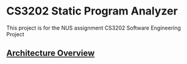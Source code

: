 
CS3202 Static Program Analyzer
==============================

This project is for the NUS assignment CS3202 Software Engineering Project

## [Architecture Overview](docs/architecture.md)

